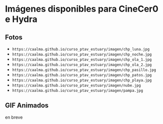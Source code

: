 # Imágenes disponibles para CineCer0 e Hydra


## Fotos

+ `https://caalma.github.io/curso_ptav_estuary/imagen/chp_luna.jpg`
+ `https://caalma.github.io/curso_ptav_estuary/imagen/chp_noche.jpg`
+ `https://caalma.github.io/curso_ptav_estuary/imagen/chp_ola_1.jpg`
+ `https://caalma.github.io/curso_ptav_estuary/imagen/chp_ola_2.jpg`
+ `https://caalma.github.io/curso_ptav_estuary/imagen/chp_pasillo.jpg`
+ `https://caalma.github.io/curso_ptav_estuary/imagen/chp_patos.jpg`
+ `https://caalma.github.io/curso_ptav_estuary/imagen/chp_playa.jpg`
+ `https://caalma.github.io/curso_ptav_estuary/imagen/nube.jpg`
+ `https://caalma.github.io/curso_ptav_estuary/imagen/pampa.jpg`


## GIF Animados

en breve
